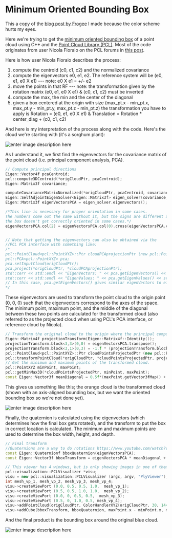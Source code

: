 
# Minimum Oriented Bounding Box

This a copy of the [blog post by Frogee](http://codextechnicanum.blogspot.com/2015/04/find-minimum-oriented-bounding-box-of.html) I made because the color scheme hurts my eyes.

Here we're trying to get the [minimum oriented bounding box](http://en.wikipedia.org/wiki/Minimum_bounding_box) of a point cloud using C++ and the [Point Cloud Library (PCL)](http://pointclouds.org/). Most of the code originates from user Nicola Fioraio on the PCL forums in [this post](http://www.pcl-users.org/Finding-oriented-bounding-box-of-a-cloud-td4024616.html).

Here is how user Nicola Fioraio describes the process:
1) compute the centroid (c0, c1, c2) and the normalized covariance
2) compute the eigenvectors e0, e1, e2. The reference system will be (e0, e1, e0 X e1) --- note: e0 X e1 = +/- e2
3) move the points in that RF --- note: the transformation given by the rotation matrix (e0, e1, e0 X e1) & (c0, c1, c2) must be inverted
4) compute the max, the min and the center of the diagonal
5) given a box centered at the origin with size (max_pt.x - min_pt.x, max_pt.y - min_pt.y, max_pt.z - min_pt.z) the transformation you have to apply is Rotation = (e0, e1, e0 X e1) & Translation = Rotation * center_diag + (c0, c1, c2)

And here is my interpretation of the process along with the code. Here's the cloud we're starting with (it's a sorghum plant):

![enter image description here](http://4.bp.blogspot.com/-vGlCU9R4FV0/VUI9o2LX6qI/AAAAAAAAAKc/GySrLXgFJSU/s1600/OriginalCloud.png)

As I understand it, we first find the eigenvectors for the covariance matrix of the point cloud (i.e. principal component analysis, PCA).

```cpp
// Compute principal directions
Eigen::Vector4f pcaCentroid;
pcl::compute3DCentroid(*origCloudPtr, pcaCentroid);
Eigen::Matrix3f covariance;

computeCovarianceMatrixNormalized(*origCloudPtr, pcaCentroid, covariance);
Eigen::SelfAdjointEigenSolver<Eigen::Matrix3f> eigen_solver(covariance, Eigen::ComputeEigenvectors);
Eigen::Matrix3f eigenVectorsPCA = eigen_solver.eigenvectors();

/*This line is necessary for proper orientation in some cases.
The numbers come out the same without it, but the signs are different and
the box doesn't get correctly oriented in some cases.*/
eigenVectorsPCA.col(2) = eigenVectorsPCA.col(0).cross(eigenVectorsPCA.col(1));


// Note that getting the eigenvectors can also be obtained via the
//PCL PCA interface with something like:
/*
pcl::PointCloud<pcl::PointXYZ>::Ptr cloudPCAprojectionPtr (new pcl::PointCloud<pcl::PointXYZ>);
pcl::PCA<pcl::PointXYZ> pca;
pca.setInputCloud(origCloudPtr);
pca.project(*origCloudPtr, *cloudPCAprojectionPtr);
std::cerr << std::endl << "EigenVectors: " << pca.getEigenVectors() << std::endl;
std::cerr << std::endl << "EigenValues: " << pca.getEigenValues() << std::endl;
// In this case, pca.getEigenVectors() gives similar eigenVectors to eigenVectorsPCA.
*/
```

These eigenvectors are used to transform the point cloud to the origin point (0, 0, 0) such that the eigenvectors correspond to the axes of the space. The minimum point, maximum point, and the middle of the diagonal between these two points are calculated for the transformed cloud (also referred to as the projected cloud when using PCL's PCA interface, or reference cloud by Nicola).

```cpp
// Transform the original cloud to the origin where the principal components correspond to the axes.
Eigen::Matrix4f projectionTransform(Eigen::Matrix4f::Identity());
projectionTransform.block<3,3>(0,0) = eigenVectorsPCA.transpose();
projectionTransform.block<3,1>(0,3) = -1.f * (projectionTransform.block<3,3>(0,0) * pcaCentroid.head<3>());
pcl::PointCloud<pcl::PointXYZ>::Ptr cloudPointsProjectedPtr (new pcl::PointCloud<pcl::PointXYZ>);
pcl::transformPointCloud(*origCloudPtr, *cloudPointsProjectedPtr, projectionTransform);
// Get the minimum and maximum points of the transformed cloud.
pcl::PointXYZ minPoint, maxPoint;
pcl::getMinMax3D(*cloudPointsProjectedPtr, minPoint, maxPoint);
const Eigen::Vector3f meanDiagonal = 0.5f*(maxPoint.getVector3fMap() + minPoint.getVector3fMap());
```

This gives us something like this; the orange cloud is the transformed cloud (shown with an axis-aligned bounding box, but we want the oriented bounding box so we're not done yet).

![enter image description here](http://4.bp.blogspot.com/-hLoAmlDoQJc/VUI-xKgL7LI/AAAAAAAAAKk/nQTPl1gmDoQ/s1600/projectedWithbbox.png)

Finally, the quaternion is calculated using the eigenvectors (which determines how the final box gets rotated), and the transform to put the box in correct location is calculated. The minimum and maximum points are used to determine the box width, height, and depth.

```cpp
// Final transform
//Quaternions are a way to do rotations https://www.youtube.com/watch?v=mHVwd8gYLnI
const Eigen::Quaternionf bboxQuaternion(eigenVectorsPCA);
const Eigen::Vector3f bboxTransform = eigenVectorsPCA * meanDiagonal + pcaCentroid.head<3>();

// This viewer has 4 windows, but is only showing images in one of them as written here.
pcl::visualization::PCLVisualizer *visu;
visu = new pcl::visualization::PCLVisualizer (argc, argv, "PlyViewer");
int mesh_vp_1, mesh_vp_2, mesh_vp_3, mesh_vp_4;
visu->createViewPort (0.0, 0.5, 0.5, 1.0,  mesh_vp_1);
visu->createViewPort (0.5, 0.5, 1.0, 1.0,  mesh_vp_2);
visu->createViewPort (0.0, 0, 0.5, 0.5,  mesh_vp_3);
visu->createViewPort (0.5, 0, 1.0, 0.5, mesh_vp_4);
visu->addPointCloud(origCloudPtr, ColorHandlerXYZ(origCloudPtr, 30, 144, 255), "bboxedCloud", mesh_vp_3);
visu->addCube(bboxTransform, bboxQuaternion, maxPoint.x - minPoint.x, maxPoint.y - minPoint.y, maxPoint.z - minPoint.z, "bbox", mesh_vp_3);
```

And the final product is the bounding box around the original blue cloud.

![enter image description here](http://2.bp.blogspot.com/-ORuRtSKD6_c/VUJD4f1WL7I/AAAAAAAAAK4/Hj66p67DOLg/s1600/orientedBox.png)
